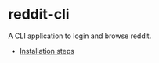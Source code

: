 # reddit-cli

A CLI application to login and browse reddit.

- [Installation steps](https://github.com/Rjt5412/reddit-cli/blob/main/docs/INSTALLATION.md)
